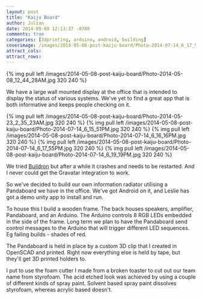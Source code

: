 ```yaml
---
layout: post
title: "Kaiju Board"
author: Julian
date: 2014-05-08 12:13:37 -0700
comments: true
categories: [3dprinting, arduino, android, building]
coverimage: /images/2014-05-08-post-kaiju-board/Photo-2014-07-14_6_17_55PM.jpg
attract_cols:
attract_rows:
---
```

{% img pull left /images/2014-05-08-post-kaiju-board/Photo-2014-05-08_12_44_28AM.jpg 320 240 %}

We have a large wall mounted display at the office that is intended to display the status of various systems.  We've yet to find a great app that is both informative and keeps people checking on it.

<!-- more -->

{% img pull left /images/2014-05-08-post-kaiju-board/Photo-2014-05-23_2_35_23AM.jpg 320 240 %}
{% img pull left /images/2014-05-08-post-kaiju-board/Photo-2014-07-14_6_15_51PM.jpg 320 240 %}
{% img pull left /images/2014-05-08-post-kaiju-board/Photo-2014-07-14_6_16_16PM.jpg 320 240 %}
{% img pull left /images/2014-05-08-post-kaiju-board/Photo-2014-07-14_6_17_55PM.jpg 320 240 %}
{% img pull left /images/2014-05-08-post-kaiju-board/Photo-2014-07-14_6_19_19PM.jpg 320 240 %}

We tried [Buildron](http://skahal.com/buildron/) but after a while it crashes and needs to be restarted.  And I never could get the Gravatar integration to work.

So we've decided to build our own information radiator utilising a Pandaboard we have in the office. We've got Android on it, and Leslie has got a demo unity app to install and run.

To house this I build a wooden frame.  The back houses speakers, amplifier, Pandaboard, and an Arduino.  The Arduino controls 8 RGB LEDs embedded in the side of the frame. Long term we plan to have the Pandaboard send control messages to the Arduino that will trigger different LED sequences. Eg failing builds - shades of red.

The Pandaboard is held in place by a custom 3D clip that I created in OpenSCAD and printed. Right now everything else is held by tape, but they'll get 3D printed holders to.

I put to use the foam cutter I made from a broken toaster to cut out our team name from styrofoam. The acid etched look was achieved by using a couple of different kinds of spray paint. Solvent based spray paint dissolves styrofoam, whereas acrylic based doesn't.

